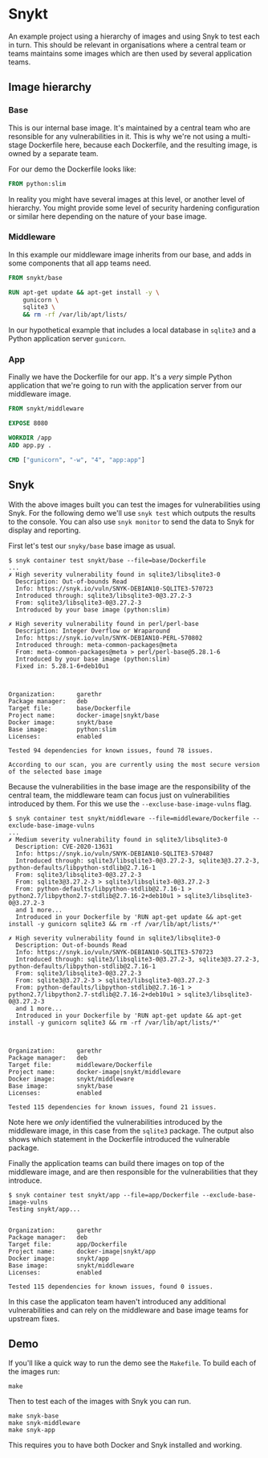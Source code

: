 # Snykt

An example project using a hierarchy of images and using Snyk to test each in turn. This should be relevant in organisations where a central team or teams maintains some images which are then used by several application teams.

## Image hierarchy

### Base

This is our internal base image. It's maintained by a central team who are resonsible for any vulnerabilities in it. This is why we're not using a multi-stage Dockerfile here, because each Dockerfile, and the resulting image, is owned by a separate team.

For our demo the Dockerfile looks like:

```dockerfile
FROM python:slim
```

In reality you might have several images at this level, or another level of hierarchy. You might provide some level of security hardening configuration or similar here depending on the nature of your base image.

### Middleware

In this example our middleware image inherits from our base, and adds in some components that all app teams need.

```dockerfile
FROM snykt/base

RUN apt-get update && apt-get install -y \
    gunicorn \
    sqlite3 \
    && rm -rf /var/lib/apt/lists/
```

In our hypothetical example that includes a local database in `sqlite3` and a Python application server `gunicorn`.

### App

Finally we have the Dockerfile for our app. It's a _very_ simple Python application that we're going to run with the application server from our middleware image.

```dockerfile
FROM snykt/middleware

EXPOSE 8080

WORKDIR /app
ADD app.py .

CMD ["gunicorn", "-w", "4", "app:app"]
```

## Snyk

With the above images built you can test the images for vulnerabilities using Snyk. For the following demo we'll use `snyk test` which outputs the results to the console. You can also use `snyk monitor` to send the data to Snyk for display and reporting.

First let's test our `snyky/base` base image as usual.

```console
$ snyk container test snykt/base --file=base/Dockerfile
...
✗ High severity vulnerability found in sqlite3/libsqlite3-0
  Description: Out-of-bounds Read
  Info: https://snyk.io/vuln/SNYK-DEBIAN10-SQLITE3-570723
  Introduced through: sqlite3/libsqlite3-0@3.27.2-3
  From: sqlite3/libsqlite3-0@3.27.2-3
  Introduced by your base image (python:slim)

✗ High severity vulnerability found in perl/perl-base
  Description: Integer Overflow or Wraparound
  Info: https://snyk.io/vuln/SNYK-DEBIAN10-PERL-570802
  Introduced through: meta-common-packages@meta
  From: meta-common-packages@meta > perl/perl-base@5.28.1-6
  Introduced by your base image (python:slim)
  Fixed in: 5.28.1-6+deb10u1



Organization:      garethr
Package manager:   deb
Target file:       base/Dockerfile
Project name:      docker-image|snykt/base
Docker image:      snykt/base
Base image:        python:slim
Licenses:          enabled

Tested 94 dependencies for known issues, found 78 issues.

According to our scan, you are currently using the most secure version of the selected base image
```


Because the vulnerabilities in the base image are the responsibility of the central team, the middleware team can focus just on vulnerabilities introduced by them. For this we use the `--excluse-base-image-vulns` flag.

```console
$ snyk container test snykt/middleware --file=middleware/Dockerfile --exclude-base-image-vulns
...
✗ Medium severity vulnerability found in sqlite3/libsqlite3-0
  Description: CVE-2020-13631
  Info: https://snyk.io/vuln/SNYK-DEBIAN10-SQLITE3-570487
  Introduced through: sqlite3/libsqlite3-0@3.27.2-3, sqlite3@3.27.2-3, python-defaults/libpython-stdlib@2.7.16-1
  From: sqlite3/libsqlite3-0@3.27.2-3
  From: sqlite3@3.27.2-3 > sqlite3/libsqlite3-0@3.27.2-3
  From: python-defaults/libpython-stdlib@2.7.16-1 > python2.7/libpython2.7-stdlib@2.7.16-2+deb10u1 > sqlite3/libsqlite3-0@3.27.2-3
  and 1 more...
  Introduced in your Dockerfile by 'RUN apt-get update && apt-get install -y gunicorn sqlite3 && rm -rf /var/lib/apt/lists/*'

✗ High severity vulnerability found in sqlite3/libsqlite3-0
  Description: Out-of-bounds Read
  Info: https://snyk.io/vuln/SNYK-DEBIAN10-SQLITE3-570723
  Introduced through: sqlite3/libsqlite3-0@3.27.2-3, sqlite3@3.27.2-3, python-defaults/libpython-stdlib@2.7.16-1
  From: sqlite3/libsqlite3-0@3.27.2-3
  From: sqlite3@3.27.2-3 > sqlite3/libsqlite3-0@3.27.2-3
  From: python-defaults/libpython-stdlib@2.7.16-1 > python2.7/libpython2.7-stdlib@2.7.16-2+deb10u1 > sqlite3/libsqlite3-0@3.27.2-3
  and 1 more...
  Introduced in your Dockerfile by 'RUN apt-get update && apt-get install -y gunicorn sqlite3 && rm -rf /var/lib/apt/lists/*'



Organization:      garethr
Package manager:   deb
Target file:       middleware/Dockerfile
Project name:      docker-image|snykt/middleware
Docker image:      snykt/middleware
Base image:        snykt/base
Licenses:          enabled

Tested 115 dependencies for known issues, found 21 issues.
```

Note here we _only_ identified the vulnerabilities introduced by the middleware image, in this case from the `sqlite3` package. The output also shows which statement in the Dockerfile introduced the vulnerable package.

Finally the application teams can build there images on top of the middleware image, and are then responsible for the vulnerabilities that they introduce.

```console
$ snyk container test snykt/app --file=app/Dockerfile --exclude-base-image-vulns
Testing snykt/app...


Organization:      garethr
Package manager:   deb
Target file:       app/Dockerfile
Project name:      docker-image|snykt/app
Docker image:      snykt/app
Base image:        snykt/middleware
Licenses:          enabled

Tested 115 dependencies for known issues, found 0 issues.
```

In this case the applicaton team haven't introduced any additional vulnerabilities and can rely on the middleware and base image teams for upstream fixes.

## Demo

If you'll like a quick way to run the demo see the `Makefile`. To build each of the images run:

```console
make
```

Then to test each of the images with Snyk you can run.

```console
make snyk-base
make snyk-middleware
make snyk-app
```

This requires you to have both Docker and Snyk installed and working.
